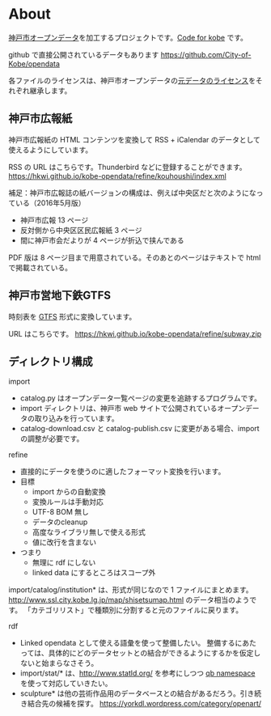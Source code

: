 About
=====
[神戸市オープンデータ](http://www.city.kobe.lg.jp/information/opendata/index.html)を加工するプロジェクトです。[Code for kobe](https://github.com/codeforkobe/) です。

github で直接公開されているデータもあります https://github.com/City-of-Kobe/opendata

各ファイルのライセンスは、神戸市オープンデータの[元データのライセンス](http://www.city.kobe.lg.jp/information/opendata/catalogue.html)をそれぞれ継承します。


神戸市広報紙
------------
神戸市広報紙の HTML コンテンツを変換して RSS + iCalendar のデータとして使えるようにしています。

RSS の URL はこちらです。Thunderbird などに登録することができます。
https://hkwi.github.io/kobe-opendata/refine/kouhoushi/index.xml

補足：神戸市広報誌の紙バージョンの構成は、例えば中央区だと次のようになっている（2016年5月版）
- 神戸市広報 13 ページ
- 反対側から中央区区民広報紙 3 ページ
- 間に神戸市会だよりが 4 ページが折込で挟んである

PDF 版は 8 ページ目まで用意されている。そのあとのページはテキストで html で掲載されている。

神戸市営地下鉄GTFS
------------------
時刻表を [GTFS](https://developers.google.com/transit/gtfs/) 形式に変換しています。

URL はこちらです。
https://hkwi.github.io/kobe-opendata/refine/subway.zip


ディレクトリ構成
----------------
import
* catalog.py はオープンデータ一覧ページの変更を追跡するプログラムです。
* import ディレクトリは、神戸市 web サイトで公開されているオープンデータの取り込みを行っています。
* catalog-download.csv と catalog-publish.csv に変更がある場合、import の調整が必要です。

refine
* 直接的にデータを使うのに適したフォーマット変換を行います。
* 目標
  * import からの自動変換
  * 変換ルールは手動対応
  * UTF-8 BOM 無し
  * データのcleanup
  * 高度なライブラリ無しで使える形式
  * 値に改行を含まない
* つまり
  * 無理に rdf にしない
  * linked data にするところはスコープ外

import/catalog/institution* は、形式が同じなので 1 ファイルにまとめます。
http://www.ssl.city.kobe.lg.jp/map/shisetsumap.html のデータ相当のようです。
「カテゴリリスト」で種類別に分割すると元のファイルに戻ります。

rdf
* Linked opendata として使える語彙を使って整備したい。
整備するにあたっては、具体的にどのデータセットとの結合ができるようにするかを仮定しないと始まらなさそう。
* import/stat/* は、http://www.statld.org/ を参考にしつつ
[qb namespace](http://www.w3.org/TR/vocab-data-cube/) を使って対応していきたい。
* sculpture* は他の芸術作品用のデータベースとの結合があるだろう。引き続き結合先の候補を探す。
https://yorkdl.wordpress.com/category/openart/

